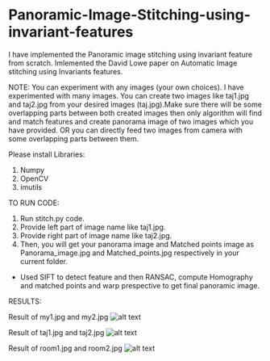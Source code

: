 # Panoramic-Image-Stitching-using-invariant-features
I have implemented the Panoramic image stitching using invariant feature from scratch. Imlemented the David Lowe paper on Automatic Image stitching using Invariants features.

NOTE: You can experiment with any images (your own choices). I have experimented with many images. You can create two images like taj1.jpg and taj2.jpg from your desired images (taj.jpg).Make sure there will be some overlapping parts between both created images then only algorithm will find and match features and create panorama image of two images which you have provided. OR you can directly feed two images from camera with some overlapping parts between them. 

Please install Libraries:
1. Numpy
2. OpenCV
3. imutils

TO RUN CODE:
1. Run stitch.py code.
1. Provide left part of image name like taj1.jpg.
2. Provide right part of image name like taj2.jpg.
3. Then, you will get your panorama image and Matched points image as Panorama_image.jpg and Matched_points.jpg respectively in your current folder. 

- Used SIFT to detect feature and then RANSAC, compute Homography and matched points and warp prespective to get final panoramic image.

RESULTS:

Result of my1.jpg and my2.jpg
![alt text](https://github.com/AVINASH793/Panoramic-Image-Stitching-using-invariant-features/blob/master/Result/my_report.JPG)

Result of taj1.jpg and taj2.jpg
![alt text](https://github.com/AVINASH793/Panoramic-Image-Stitching-using-invariant-features/blob/master/Result/taj_report.JPG)

Result of room1.jpg and room2.jpg
![alt text](https://github.com/AVINASH793/Panoramic-Image-Stitching-using-invariant-features/blob/master/Result/room_report.JPG)
